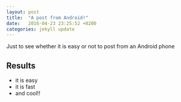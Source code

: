 ```yaml
---
layout: post
title:  "A post from Android!"
date:   2016-04-23 23:25:52 +0200
categories: jekyll update
---
```

Just to see whether it is easy or not to post from an Android phone

## Results
+ it is easy
+ it is fast
+ and cool!!
